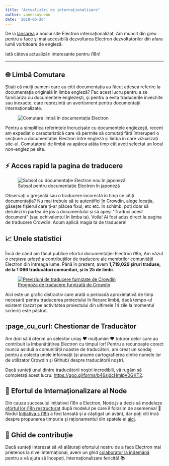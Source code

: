 ```yaml
---
title: "Actualizări de internaționalizare"
author: vanessayuenn
date: '2018-06-20'
---
```


De la [lansarea](https://electronjs.org/blog/new-website) a noului site Electron internaționalizat, Am muncit din greu pentru a face şi mai accesibilă dezvoltarea Electron dezvoltatorilor din afara lumii vorbitoare de engleză.

Iată câteva actualizări interesante pentru i18n!

---

## 🌐 Limbă Comutare

Știați că mulți oameni care au citit documentația au făcut adesea referire la documentația originală în limba engleză? Fac acest lucru pentru a se familiariza cu documentele englezeşti, şi pentru a evita traducerile învechite sau inexacte, care reprezintă un avertisment pentru documentaţii internaţionalizate.

<figure>
  <img class="screenshot" src="https://user-images.githubusercontent.com/6842965/35578586-cae629e2-05e4-11e8-9431-0278f8c2b39f.gif" alt="Comutare limbă în documentația Electron">
</figure>

Pentru a simplifica referințele încrucișate cu documentele englezești, recent am expediat o caracteristică care vă permite să comutați fără întreruperi o secțiune a documentației Electron între engleză și limba în care vizualizați site-ul. Comutatorul de limbă va apărea atâta timp cât aveți selectat un local non-englez pe site.

## ⚡ Acces rapid la pagina de traducere

<figure>
  <img class="screenshot" src="https://user-images.githubusercontent.com/6842965/36511386-c32e31fc-1766-11e8-8484-7466be6a5eb0.png" alt="Subsol cu documentație Electron nou în japoneză">
  <figcaption>Subsol pentru documentație Electron în japoneză</figcaption>
</figure>

Observați o greșeală sau o traducere incorectă în timp ce citiți documentația? Nu mai trebuie să te autentifici în Crowdin, alege locația, găsește fișierul care ți-ar plăcea fixul, etc etc. În schimb, poți doar să derulezi în partea de jos a documentului și să apeși "Traduci acest document" (sau echivalentul în limba ta). Voila! Ai fost adus direct la pagina de traducere Crowdin. Acum aplică magia ta de traducere!

## 📈 Unele statistici

Încă de când am făcut publice efortul documentației Electron i18n, Am văzut _o creștere uriașă_ a contribuțiilor de traducere ale membrilor comunității Electron din întreaga lume. Până în prezent, avem **1,719,029 șiruri traduse, de la 1 066 traducători comunitari, și în 25 de limbi**.

<figure>
  <a href="https://crowdin.com/project/electron/">
    <img class="screenshot" src="https://user-images.githubusercontent.com/6842965/41649826-ca26037c-747c-11e8-9594-5ce12d2978e2.png" alt="Previziuni de traducere furnizate de Crowdin">
    <figcaption>Prognoza de traducere furnizată de Crowdin</figcaption>
  </a>
</figure>

Aici este un grafic distractiv care arată o perioadă aproximativă de timp necesară pentru traducerea proiectului în fiecare limbă, dacă tempo-ul existent (bazat pe activitatea proiectului din ultimele 14 zile la momentul scrierii) este păstrat.

## :page_cu_curl: Chestionar de Traducător

Am dori să îi oferim un selector uriaș ❤️ mulțumim ❤️ tuturor celor care au contribuit la îmbunătățirea Electron cu timpul lor! Pentru a recunoaște corect munca asiduă a comunității noastre de traducători, am creat un sondaj pentru a colecta unele informații (și anume cartografierea dintre numele lor de utilizator Crowdin și Github) despre traducătorii noștri.

Dacă sunteți unul dintre traducătorii noștri incredibili, vă rugăm să completați acest lucru: https://goo.gl/forms/b46sjdcHmlpV0GKT2.

## 🙌 Efortul de Internaționalizare al Node

Din cauza succesului inițiativei i18n a Electron, Node.js a decis să modeleze [efortul lor i18n restructurat](https://github.com/nodejs/i18n) după modelul pe care îl folosim de asemenea! 🎉 Nodul [Inițiativa s i18n](https://github.com/nodejs/i18n) a fost lansată și a câștigat un avânt, dar poți citi încă despre propunerea timpurie și raționamentul din spatele ei [aici](https://medium.com/the-node-js-collection/internationalizing-node-js-fe7761798b0a).

## 🔦 Ghid de contribuție

Dacă sunteți interesat să vă alăturați efortului nostru de a face Electron mai prietenos la nivel internațional, avem un ghid [colaborator la îndemână](https://github.com/electron/i18n/blob/master/contributing.md) pentru a vă ajuta să începeți. Internaţionalizare fericită! 📚
